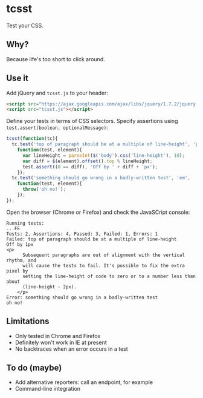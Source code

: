 # tcsst

Test your CSS.

## Why?

Because life's too short to click around.

## Use it

Add jQuery and `tcsst.js` to your header:

```html
<script src="https://ajax.googleapis.com/ajax/libs/jquery/1.7.2/jquery.min.js"></script>
<script src="tcsst.js"></script>
```

Define your tests in terms of CSS selectors. Specify assertions using
`test.assert(boolean, optionalMessage)`:

```javascript
tcsst(function(tc){
  tc.test('top of paragraph should be at a multiple of line-height', 'p',
    function(test, element){
      var lineHeight = parseInt($('body').css('line-height'), 10);
      var diff = $(element).offset().top % lineHeight;
      test.assert((0 == diff), 'Off by ' + diff + 'px');
    });
  tc.test('something should go wrong in a badly-written test', 'em',
    function(test, element){
      throw('oh no!');
    });
});
```

Open the browser (Chrome or Firefox) and check the JavaSCript console:

    Running tests:
    ...FE
    Tests: 2, Assertions: 4, Passed: 3, Failed: 1, Errors: 1
    Failed: top of paragraph should be at a multiple of line-height
    Off by 1px
    <p>
          Subsequent paragraphs are out of alignment with the vertical rhythm, and
          will cause the tests to fail. It's possible to fix the extra pixel by
          setting the line-height of code to zero or to a number less than about
          (line-height - 2px).
        </p>
    Error: something should go wrong in a badly-written test
    oh no! 

## Limitations

* Only tested in Chrome and Firefox
* Definitely won't work in IE at present
* No backtraces when an error occurs in a test

## To do (maybe)

* Add alternative reporters: call an endpoint, for example
* Command-line integration
